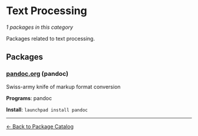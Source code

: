 # Text Processing

*1 packages in this category*

Packages related to text processing.

## Packages

### [pandoc.org](../packages/pandocorg.md) (pandoc)

Swiss-army knife of markup format conversion

**Programs**: pandoc

**Install**: `launchpad install pandoc`

---

[← Back to Package Catalog](../package-catalog.md)

